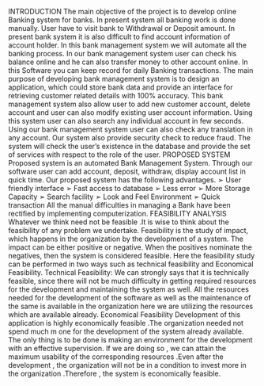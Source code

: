 INTRODUCTION
The main objective of the project is to develop online Banking system for banks. In present
system all banking work is done manually. User have to visit bank to Withdrawal or Deposit
amount. In present bank system it is also difficult to find account information of account
holder. In this bank management system we will automate all the banking process. In our
bank management system user can check his balance online and he can also transfer money
to other account online. In this Software you can keep record for daily Banking transactions.
The main purpose of developing bank management system is to design an application, which
could store bank data and provide an interface for retrieving customer related details with
100% accuracy.
This bank management system also allow user to add new customer account, delete account
and user can also modify existing user account information. Using this system user can also
search any individual account in few seconds. Using our bank management system user can
also check any translation in any account. Our system also provide security check to reduce
fraud. The system will check the user’s existence in the database and provide the set of
services with respect to the role of the user.
PROPOSED SYSTEM
Proposed system is an automated Bank Management System. Through our software user can
add account, deposit, withdraw, display account list in quick time. Our proposed system has
the following advantages.
➢ User friendly interface
➢ Fast access to database
➢ Less error
➢ More Storage Capacity
➢ Search facility
➢ Look and Feel Environment
➢ Quick transaction
All the manual difficulties in managing a Bank have been rectified by implementing
computerization.
FEASIBILITY ANALYSIS
Whatever we think need not be feasible .It is wise to think about the feasibility of any problem
we undertake. Feasibility is the study of impact, which happens in the organization by the
development of a system. The impact can be either positive or negative. When the positives
nominate the negatives, then the system is considered feasible. Here the feasibility study can
be performed in two ways such as technical feasibility and Economical Feasibility.
Technical Feasibility:
We can strongly says that it is technically feasible, since there will not be much difficulty
in getting required resources for the development and maintaining the system as well. All the
resources needed for the development of the software as well as the maintenance of the
same is available in the organization here we are utilizing the resources which are available
already.
Economical Feasibility
Development of this application is highly economically feasible .The organization needed
not spend much m one for the development of the system already available. The only thing
is to be done is making an environment for the development with an effective supervision. If
we are doing so , we can attain the maximum usability of the corresponding resources .Even
after the development , the organization will not be in a condition to invest more in the
organization .Therefore , the system is economically feasible.
